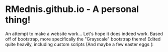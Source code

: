 # RMednis.github.io - A personal thing!
An attempt to make a website work... Let's hope it does indeed work.
Based off of bootstrap, more specifically the "Grayscale" bootstrap theme!
Edited quite heavily, including custom scripts (And maybe a few easter eggs (: 
